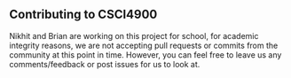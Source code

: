 ## Contributing to CSCI4900

Nikhit and Brian are working on this project for school, for academic integrity reasons, we are not accepting pull requests or commits from the community at this point in time. However, you can feel free to leave us any comments/feedback or post issues for us to look at.

